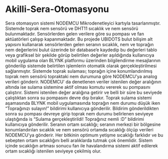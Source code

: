 # Akilli-Sera-Otomasyonu
Sera otomasyon sistemi NODEMCU Mikrodenetleyici kartıyla tasarlanmıştır. Sistemde toprak nem sensörü ve DHT11 sıcaklık ve nem sensörü bulunmaktadır. Sensörlerden gelen verilere göre su pompası ve fan aktüatörleri çalışıp kapanmaktadır. Bu projede UBIDOTS bulut bilişim alt yapısını kullanarak sensörlerden gelen seranın sıcaklık, nem ve toprağın nem değerlerini bulut üzerinde bir database’e kaydedip bu değerleri tablo veya grafiksel bir şekilde görüp belirtilen değerler aşıldığında kullanıcıya mobil uygulama olan BLYNK platformu üzerinden bilgilendirme mesajlarının gönderilip sistemde belirtilen işlemlerin otomatik olarak gerçekleştirilmesi sağlanmıştır. Sistemde toprak sulaması; toprağın içine konumlandırılmış toprak nem sensörü topraktaki nem durumuna göre NODEMCU’ya analog verileri gönderir. NODEMCU’ da denetlenen veriler istenilen değer aralığının altında ise sulama sistemine aktif olması komutu vererek su pompasını çalıştırır. Sistemi istenilen değer aralığına getirir ve belli bir süre bu seviyede çalıştıktan sonra su pompasını devre dışı bırakır. Toprak sulama sistemi
aşamasında BLYNK mobil uygulamasında toprağın nem durumu düşük iken “Toprağınızı sulayın!” bildirimi kullanıcıya gönderilir. Bildirim gönderildikten sonra su pompası devreye girip toprak nem durumu belirlenen seviyeye ulaştığında is “Sulama gerçekleştirildi! Toprağınız nemli :D” bildirimi kullanıcıya gönderilir. Seranın ortam sıcaklığı; seranın merkezi bir bölgesine konumlandırılan sıcaklık ve nem
sensörü ortamda sıcaklığı ölçüp verileri NODEMCU’ya gönderir. Her bitkinin optimum yetişme sıcaklığı farklıdır ve bu sebepten ortam sıcaklığını belli aralıklarda tutmak çok önemlidir. Sistem içinde sıcaklığın artması sonucu fan ile havalandırma sistemi aktif
edilerek ortam sıcaklığı istenilen seviyeye çekilmiş olur.
